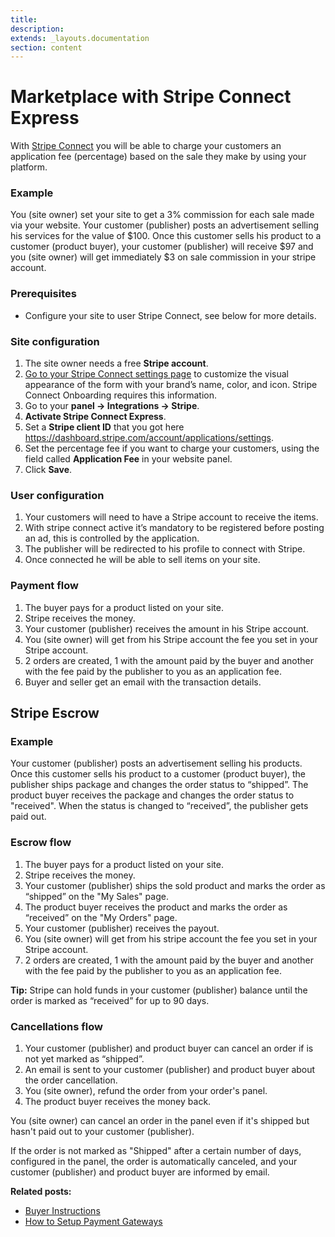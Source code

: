 ```yaml
---
title:
description:
extends: _layouts.documentation
section: content
---
```


# Marketplace with Stripe Connect Express

With [Stripe Connect](https://stripe.com/connect) you will be able to charge your customers an application fee (percentage) based on the sale they make by using your platform.

### Example

You (site owner) set your site to get a 3% commission for each sale made via your website. Your customer (publisher) posts an advertisement selling his services for the value of $100. Once this customer sells his product to a customer (product buyer), your customer (publisher) will receive $97 and you (site owner) will get immediately $3 on sale commission in your stripe account.

### Prerequisites

- Configure your site to user Stripe Connect, see below for more details.

### Site configuration

1. The site owner needs a free **Stripe account**.
2. [Go to your Stripe Connect settings page](https://dashboard.stripe.com/account/applications/settings) to customize the visual appearance of the form with your brand’s name, color, and icon. Stripe Connect Onboarding requires this information.
4. Go to your **panel -> Integrations -> Stripe**.
5. **Activate Stripe Connect Express**.
6. Set a **Stripe client ID** that you got here https://dashboard.stripe.com/account/applications/settings.
7. Set the percentage fee if you want to charge your customers, using the field called **Application Fee** in your website panel.
8. Click **Save**.

### User configuration

1. Your customers will need to have a Stripe account to receive the items.
2. With stripe connect active it’s mandatory to be registered before posting an ad, this is controlled by the application.
3. The publisher will be redirected to his profile to connect with Stripe.
4. Once connected he will be able to sell items on your site.

### Payment flow

1. The buyer pays for a product listed on your site.
2. Stripe receives the money.
3. Your customer (publisher) receives the amount in his Stripe account.
4. You (site owner) will get from his Stripe account the fee you set in your Stripe account.
5. 2 orders are created, 1 with the amount paid by the buyer and another with the fee paid by the publisher to you as an application fee.
6. Buyer and seller get an email with the transaction details.

## Stripe Escrow

### Example

Your customer (publisher) posts an advertisement selling his products. Once this customer sells his product to a customer (product buyer), the publisher ships package and changes the order status to “shipped”. The product buyer receives the package and changes the order status to "received". When the status is changed to “received”, the publisher gets paid out.

### Escrow flow

1. The buyer pays for a product listed on your site.
2. Stripe receives the money.
3. Your customer (publisher) ships the sold product and marks the order as “shipped” on the "My Sales" page.
4. The product buyer receives the product and marks the order as “received” on the "My Orders" page.
5. Your customer (publisher) receives the payout.
6. You (site owner) will get from his stripe account the fee you set in your Stripe account.
7. 2 orders are created, 1 with the amount paid by the buyer and another with the fee paid by the publisher to you as an application fee.

**Tip:** Stripe can hold funds in your customer (publisher) balance until the order is marked as “received” for up to 90 days.

### Cancellations flow

1. Your customer (publisher) and product buyer can cancel an order if is not yet marked as “shipped”.
2. An email is sent to your customer (publisher) and product buyer about the order cancellation.
3. You (site owner), refund the order from your order's panel.
4. The product buyer receives the money back.

You (site owner) can cancel an order in the panel even if it's shipped but hasn't paid out to your customer (publisher).

If the order is not marked as "Shipped" after a certain number of days, configured in the panel, the
order is automatically canceled, and your customer (publisher) and product buyer are informed by email.

**Related posts:**

-  [Buyer Instructions](Custom-fields-buyer-instructions.md)
-  [How to Setup Payment Gateways](Payment-set-up-payment-gateways.md)
